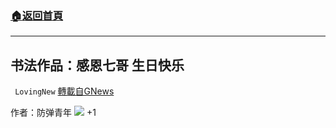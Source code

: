 ###  [:house:返回首頁](https://github.com/ourhimalayas/txt)
---

## 书法作品：感恩七哥 生日快乐
` LovingNew` [轉載自GNews](https://gnews.org/zh-hans/1201812/)

作者：防弹青年
![]()![](https://gnews-media-offload.s3.amazonaws.com/wp-content/uploads/2021/05/10093539/IMG_7133-13.jpg)
+1
